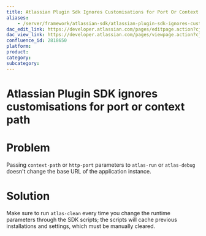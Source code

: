 ```yaml
---
title: Atlassian Plugin Sdk Ignores Customisations for Port Or Context Path 2818650
aliases:
    - /server/framework/atlassian-sdk/atlassian-plugin-sdk-ignores-customisations-for-port-or-context-path-2818650.html
dac_edit_link: https://developer.atlassian.com/pages/editpage.action?cjm=wozere&pageId=2818650
dac_view_link: https://developer.atlassian.com/pages/viewpage.action?cjm=wozere&pageId=2818650
confluence_id: 2818650
platform:
product:
category:
subcategory:
---
```

# Atlassian Plugin SDK ignores customisations for port or context path

# Problem

Passing `context-path` or `http-port` parameters to `atlas-run` or `atlas-debug` doesn't change the base URL of the application instance.

# Solution

Make sure to run `atlas-clean` every time you change the runtime parameters through the SDK scripts; the scripts will cache previous installations and settings, which must be manually cleared.





















































































































































































































































